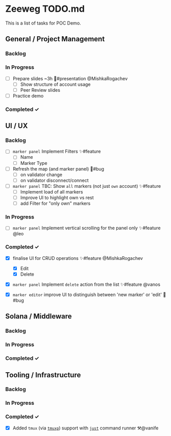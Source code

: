 # Zeeweg TODO.md

This is a list of tasks for POC Demo.

## General / Project Management

### Backlog

### In Progress
- [ ] Prepare slides ~3h 🤹#presentation @MishkaRogachev
  - [ ] Show structure of account usage
  - [ ] Peer Review slides
- [ ] Practice demo
 
### Completed ✓


## UI / UX

### Backlog
- [ ] `marker panel` Implement Filters ✨#feature  
  - [ ] Name  
  - [ ] Marker Type  
- [ ] Refresh the map (and marker panel) 🐞#bug  
  - [ ] on validator change
  - [ ] on validator disconnect/connect
- [ ] `marker panel` TBC: Show `all` markers (not just `own` account) ✨#feature  
  - [ ] Implement load of all markers  
  - [ ] Improve UI to highlight own vs rest
  - [ ] add Filter for "only own" markers

### In Progress
- [ ] `marker panel` Implement vertical scrolling for the panel only ✨#feature @leo  

### Completed ✓
- [x] finalise UI for CRUD operations ✨#feature @MishkaRogachev  
  - [x] Edit  
  - [x] Delete  
- [x] `marker panel` Implement `delete` action from the list ✨#feature @vanos  
- [x] `marker editor` improve UI to distinguish between 'new marker' or 'edit' 🐞#bug  


## Solana / Middleware
### Backlog
### In Progress
### Completed ✓


## Tooling / Infrastructure
### Backlog
### In Progress
### Completed ✓
- [x] Added `tmux` (via [`tmuxp`](https://tmuxp.git-pull.com/index.html)) support with [`just`](https://github.com/casey/just) command runner ⚒️@vanife
